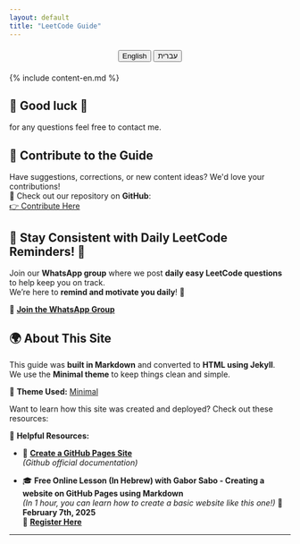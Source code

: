 ```yaml
---
layout: default
title: "LeetCode Guide"
---
```


<div style="text-align: center; margin: 20px 0;">
<button onclick="setLanguage('en')">English</button>
<button onclick="setLanguage('he')">עברית</button>
</div>

<!-- Hebrew Content -->

<div id="content-he" class="lang-he" style="display: none; direction: rtl;" markdown="1">

  {% include content-he.md %}

  ## 🚀 בהצלחה 🎯
  לכל שאלה ניתן לפנות ולעדכן בגיטהב.

  ## 🤝 לתרום דרך גיטהאב
  אם יש לכם הצעות, תיקונים או רעיונות לתוכן חדש, אשמח שתתרמו גם לקוד.
  כנסו לקישור ותוכלו לראות את הקוד ולתרום דרך גיטהאב.
  [👉 לתרום כאן](https://github.com/YanivGabay/LeetCodeGuideSite)

## 📅 רוצים תזכורת יומית ? 📢

הצטרפו לקבוצת הוואטסאפ שלנו, שם אנחנו מפרסמים שאלות קלות באופן יומי כתזכורת.

📲 **[הצטרפו לקבוצת הוואטסאפ](https://chat.whatsapp.com/IQ3Mghl3NUz09vIdR0t4gd)**


## 🌍 רוצים לבנות אתר כמו זה?

המדריך הזה נבנה במרקדאון והומר לאתר ע"י ג'קיל.
האתר נבנה בעזרת ערכת העיצוב Minimal כדי לשמור על ניקיון ופשטות.

🎨 **ערכת העיצוב שנמצאת בשימוש:** [Minimal]( )

רוצים ללמוד איך בונים אתר כזה? כנסו לקישורים הבאים:

📖 **מדריכים שימושיים:**
- 📌 **[יצירת אתר ב-GitHub Pages](https://docs.github.com/en/pages/getting-started-with-github-pages/creating-a-github-pages-site)**  
  *(תיעוד רשמי של GitHub)*

- 🎓 **שיעור חינמי באינטרנט (בעברית) עם גאבור סבו - יצירת אתר ב-GitHub Pages בעזרת Markdown**  
    *(בשעה אחת, תוכלו ללמוד איך ליצור אתר בסיסי כמו זה!)*
  📅 **7 בפברואר, 2025**
  🔗 **[הרשמה כאן](https://www.meetup.com/pyweb-il/events/305773690/)**
---



</div>



<!-- English Content -->
<div id="content-en" class="lang-en" markdown="1">
  
  {% include content-en.md %}



  ## 🚀 Good luck 🎯
  for any questions feel free to contact me.

  ## 🤝 Contribute to the Guide

Have suggestions, corrections, or new content ideas? We'd love your contributions!  
📌 Check out our repository on **GitHub**:  
[👉 Contribute Here](https://github.com/YanivGabay/LeetCodeGuideSite)



## 📅 Stay Consistent with Daily LeetCode Reminders! 📢

Join our **WhatsApp group** where we post **daily easy LeetCode questions** to help keep you on track.  
We’re here to **remind and motivate you daily**! 🚀  

📲 **[Join the WhatsApp Group](https://chat.whatsapp.com/IQ3Mghl3NUz09vIdR0t4gd)**


## 🌍 About This Site

This guide was **built in Markdown** and converted to **HTML using Jekyll**.  
We use the **Minimal theme** to keep things clean and simple.  

🎨 **Theme Used:** [Minimal](https://github.com/pages-themes/minimal)  

Want to learn how this site was created and deployed? Check out these resources:  

📖 **Helpful Resources:**
- 📌 **[Create a GitHub Pages Site](https://docs.github.com/en/pages/getting-started-with-github-pages/creating-a-github-pages-site)**  
  *(Github official documentation)*
  
- 🎓 **Free Online Lesson (In Hebrew) with Gabor Sabo - Creating a website on GitHub Pages using Markdown**  
    *(In 1 hour, you can learn how to create a basic website like this one!)*
  📅 **February 7th, 2025**  
  🔗 **[Register Here](https://www.meetup.com/pyweb-il/events/305773690/)**  
---

</div>






<!-- JavaScript for Language Toggling -->
<script>
  function setLanguage(lang) {
    if (lang === 'he') {
      document.getElementById("content-en").style.display = "none";
      document.getElementById("content-he").style.display = "block";
    } else {
      document.getElementById("content-en").style.display = "block";
      document.getElementById("content-he").style.display = "none";
    }
  }

  // Set default language on page load
  document.addEventListener("DOMContentLoaded", function() {
    // You can set the default language here. For example, default to English:
    setLanguage('he');

    
  });
</script>

